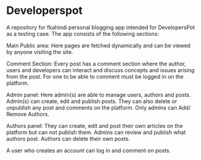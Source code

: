 # Developerspot
A repository for fkahindi personal blogging app intended for DevelopersPot as a testing case. The app consists of the following sections:

Main Public area:
Here pages are fetched dynamically and can be viewed by anyone visiting the site. 

Comment Section: 
Every post has a comment section where the author, users and developers can interact and discuss concepts and issues arising from the post. For one to be able to comment must be logged in on the platform.

Admin panel: 
Here admin(s) are able to manage users, authors and posts. Admin(s) can create, edit and publish posts. They can also delete or unpublish any post and comments on the platform. Only admins can Add/ Remove Authors.

Authors panel: 
They can create, edit and post their own articles on the platform but can not publish them. Admins can review and publish what authors post. Authors can delete their own posts. 

A user who creates an account can log in and comment on posts.
